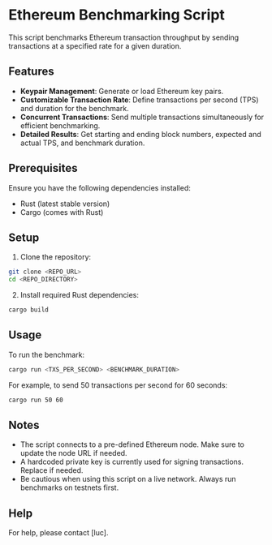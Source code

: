# Ethereum Benchmarking Script

This script benchmarks Ethereum transaction throughput by sending transactions at a specified rate for a given duration.

## Features

- **Keypair Management**: Generate or load Ethereum key pairs.
- **Customizable Transaction Rate**: Define transactions per second (TPS) and duration for the benchmark.
- **Concurrent Transactions**: Send multiple transactions simultaneously for efficient benchmarking.
- **Detailed Results**: Get starting and ending block numbers, expected and actual TPS, and benchmark duration.

## Prerequisites

Ensure you have the following dependencies installed:

- Rust (latest stable version)
- Cargo (comes with Rust)

## Setup

1. Clone the repository:
```bash
git clone <REPO_URL>
cd <REPO_DIRECTORY>
```

2. Install required Rust dependencies:
```bash
cargo build
```

## Usage

To run the benchmark:
```bash
cargo run <TXS_PER_SECOND> <BENCHMARK_DURATION>
```

For example, to send 50 transactions per second for 60 seconds:
```bash
cargo run 50 60
```

## Notes

* The script connects to a pre-defined Ethereum node. Make sure to update the node URL if needed.
* A hardcoded private key is currently used for signing transactions. Replace if needed.
* Be cautious when using this script on a live network. Always run benchmarks on testnets first.


## Help

For help, please contact [luc].